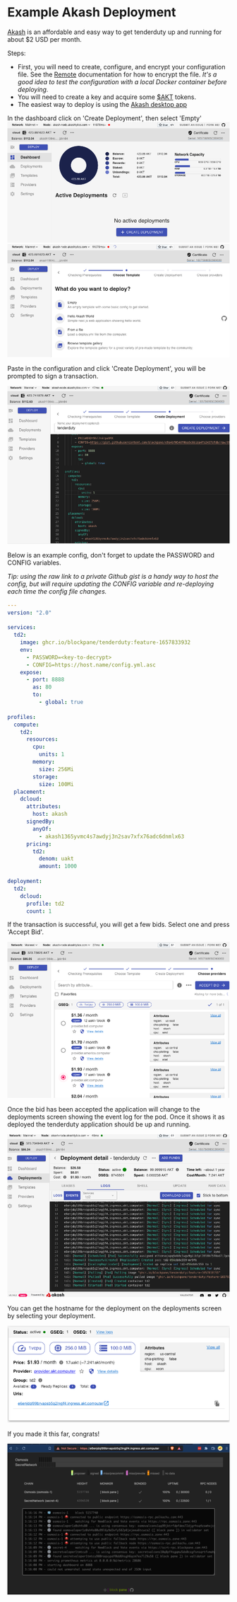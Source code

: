 # Example Akash Deployment

[Akash](https://akash.network/) is an affordable and easy way to get tenderduty up and running for about $2 USD per month.

Steps:

* First, you will need to create, configure, and encrypt your configuration file. See the [Remote](remote.md) documentation for how to encrypt the file. *It's a good idea to test the configuration with a local Docker container before deploying.*
* You will need to create a key and acquire some [$AKT](https://docs.akash.network/tokens-and-wallets) tokens.
* The easiest way to deploy is using the [Akash desktop app](https://docs.akash.network/guides/deploy)

In the dashboard click on 'Create Deployment', then select 'Empty'
![akt dashboard](img/akt-dash.png)
![what to deploy](img/akt-what.png)

Paste in the configuration and click 'Create Deployment', you will be prompted to sign a transaction.

![create deployment](img/akt-create.png)

Below is an example config, don't forget to update the PASSWORD and CONFIG variables. 

*Tip: using the raw link to a private Github gist is a handy way to host the config, but will require updating the CONFIG variable and re-deploying each time the config file changes.*

```yaml
---
version: "2.0"

services:
  td2:
    image: ghcr.io/blockpane/tenderduty:feature-1657833932
    env:
      - PASSWORD=<key-to-decrypt>
      - CONFIG=https://host.name/config.yml.asc
    expose:
      - port: 8888
        as: 80
        to:
          - global: true

profiles:
  compute:
    td2:
      resources:
        cpu:
          units: 1
        memory:
          size: 256Mi
        storage:
          size: 100Mi
  placement:
    dcloud:
      attributes:
        host: akash
      signedBy:
        anyOf:
          - akash1365yvmc4s7awdyj3n2sav7xfx76adc6dnmlx63
      pricing:
        td2:
          denom: uakt
          amount: 1000

deployment:
  td2:
    dcloud:
      profile: td2
      count: 1

```

If the transaction is successful, you will get a few bids. Select one and press 'Accept Bid'.

![accept bid](img/akt-bids.png)

Once the bid has been accepted the application will change to the deployments screen showing the event log for the pod. Once it shows it as deployed the tenderduty application should be up and running.

![deployed](img/akt-deployed.png)

You can get the hostname for the deployment on the deployments screen by selecting your deployment.

![deployments](img/akt-deployments.png)

If you made it this far, congrats!

![td dash on akash](img/akt-running.png)
